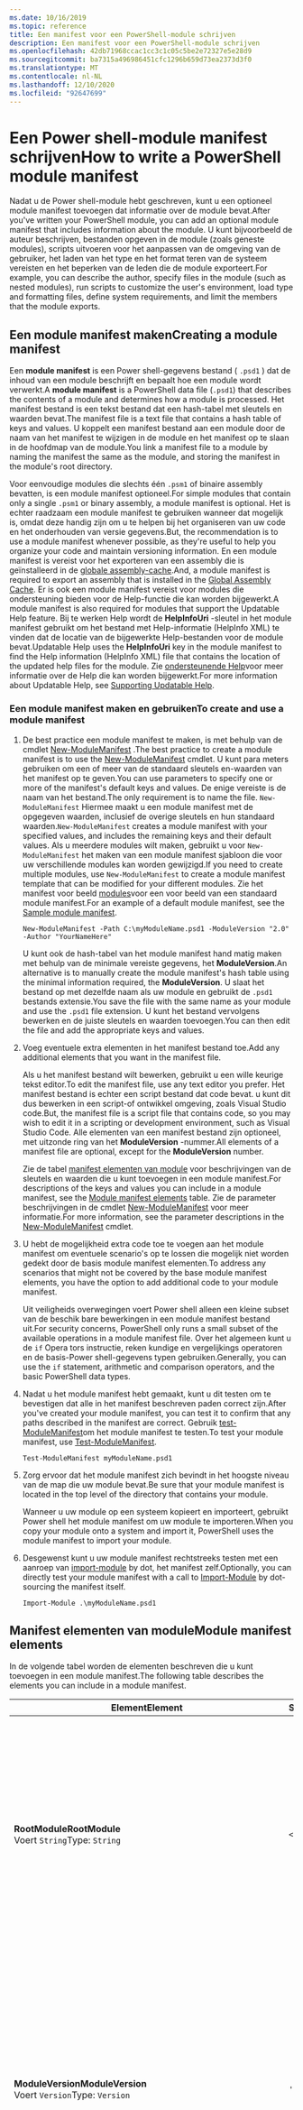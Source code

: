```yaml
---
ms.date: 10/16/2019
ms.topic: reference
title: Een manifest voor een PowerShell-module schrijven
description: Een manifest voor een PowerShell-module schrijven
ms.openlocfilehash: 42db71968ccac1cc3c1c05c5be2e72327e5e28d9
ms.sourcegitcommit: ba7315a496986451cfc1296b659d73ea2373d3f0
ms.translationtype: MT
ms.contentlocale: nl-NL
ms.lasthandoff: 12/10/2020
ms.locfileid: "92647699"
---
```

# <a name="how-to-write-a-powershell-module-manifest"></a><span data-ttu-id="2a201-103">Een Power shell-module manifest schrijven</span><span class="sxs-lookup"><span data-stu-id="2a201-103">How to write a PowerShell module manifest</span></span>

<span data-ttu-id="2a201-104">Nadat u de Power shell-module hebt geschreven, kunt u een optioneel module manifest toevoegen dat informatie over de module bevat.</span><span class="sxs-lookup"><span data-stu-id="2a201-104">After you've written your PowerShell module, you can add an optional module manifest that includes information about the module.</span></span> <span data-ttu-id="2a201-105">U kunt bijvoorbeeld de auteur beschrijven, bestanden opgeven in de module (zoals geneste modules), scripts uitvoeren voor het aanpassen van de omgeving van de gebruiker, het laden van het type en het format teren van de systeem vereisten en het beperken van de leden die de module exporteert.</span><span class="sxs-lookup"><span data-stu-id="2a201-105">For example, you can describe the author, specify files in the module (such as nested modules), run scripts to customize the user's environment, load type and formatting files, define system requirements, and limit the members that the module exports.</span></span>

## <a name="creating-a-module-manifest"></a><span data-ttu-id="2a201-106">Een module manifest maken</span><span class="sxs-lookup"><span data-stu-id="2a201-106">Creating a module manifest</span></span>

<span data-ttu-id="2a201-107">Een **module manifest** is een Power shell-gegevens bestand ( `.psd1` ) dat de inhoud van een module beschrijft en bepaalt hoe een module wordt verwerkt.</span><span class="sxs-lookup"><span data-stu-id="2a201-107">A **module manifest** is a PowerShell data file (`.psd1`) that describes the contents of a module and determines how a module is processed.</span></span> <span data-ttu-id="2a201-108">Het manifest bestand is een tekst bestand dat een hash-tabel met sleutels en waarden bevat.</span><span class="sxs-lookup"><span data-stu-id="2a201-108">The manifest file is a text file that contains a hash table of keys and values.</span></span> <span data-ttu-id="2a201-109">U koppelt een manifest bestand aan een module door de naam van het manifest te wijzigen in de module en het manifest op te slaan in de hoofdmap van de module.</span><span class="sxs-lookup"><span data-stu-id="2a201-109">You link a manifest file to a module by naming the manifest the same as the module, and storing the manifest in the module's root directory.</span></span>

<span data-ttu-id="2a201-110">Voor eenvoudige modules die slechts één `.psm1` of binaire assembly bevatten, is een module manifest optioneel.</span><span class="sxs-lookup"><span data-stu-id="2a201-110">For simple modules that contain only a single `.psm1` or binary assembly, a module manifest is optional.</span></span> <span data-ttu-id="2a201-111">Het is echter raadzaam een module manifest te gebruiken wanneer dat mogelijk is, omdat deze handig zijn om u te helpen bij het organiseren van uw code en het onderhouden van versie gegevens.</span><span class="sxs-lookup"><span data-stu-id="2a201-111">But, the recommendation is to use a module manifest whenever possible, as they're useful to help you organize your code and maintain versioning information.</span></span> <span data-ttu-id="2a201-112">En een module manifest is vereist voor het exporteren van een assembly die is geïnstalleerd in de [globale assembly-cache](/dotnet/framework/app-domains/gac).</span><span class="sxs-lookup"><span data-stu-id="2a201-112">And, a module manifest is required to export an assembly that is installed in the [Global Assembly Cache](/dotnet/framework/app-domains/gac).</span></span> <span data-ttu-id="2a201-113">Er is ook een module manifest vereist voor modules die ondersteuning bieden voor de Help-functie die kan worden bijgewerkt.</span><span class="sxs-lookup"><span data-stu-id="2a201-113">A module manifest is also required for modules that support the Updatable Help feature.</span></span> <span data-ttu-id="2a201-114">Bij te werken Help wordt de **HelpInfoUri** -sleutel in het module manifest gebruikt om het bestand met Help-informatie (HelpInfo XML) te vinden dat de locatie van de bijgewerkte Help-bestanden voor de module bevat.</span><span class="sxs-lookup"><span data-stu-id="2a201-114">Updatable Help uses the **HelpInfoUri** key in the module manifest to find the Help information (HelpInfo XML) file that contains the location of the updated help files for the module.</span></span> <span data-ttu-id="2a201-115">Zie [ondersteunende Help](./supporting-updatable-help.md)voor meer informatie over de Help die kan worden bijgewerkt.</span><span class="sxs-lookup"><span data-stu-id="2a201-115">For more information about Updatable Help, see [Supporting Updatable Help](./supporting-updatable-help.md).</span></span>

### <a name="to-create-and-use-a-module-manifest"></a><span data-ttu-id="2a201-116">Een module manifest maken en gebruiken</span><span class="sxs-lookup"><span data-stu-id="2a201-116">To create and use a module manifest</span></span>

1. <span data-ttu-id="2a201-117">De best practice een module manifest te maken, is met behulp van de cmdlet [New-ModuleManifest](/powershell/module/Microsoft.PowerShell.Core/New-ModuleManifest) .</span><span class="sxs-lookup"><span data-stu-id="2a201-117">The best practice to create a module manifest is to use the [New-ModuleManifest](/powershell/module/Microsoft.PowerShell.Core/New-ModuleManifest) cmdlet.</span></span> <span data-ttu-id="2a201-118">U kunt para meters gebruiken om een of meer van de standaard sleutels en-waarden van het manifest op te geven.</span><span class="sxs-lookup"><span data-stu-id="2a201-118">You can use parameters to specify one or more of the manifest's default keys and values.</span></span> <span data-ttu-id="2a201-119">De enige vereiste is de naam van het bestand.</span><span class="sxs-lookup"><span data-stu-id="2a201-119">The only requirement is to name the file.</span></span> <span data-ttu-id="2a201-120">`New-ModuleManifest` Hiermee maakt u een module manifest met de opgegeven waarden, inclusief de overige sleutels en hun standaard waarden.</span><span class="sxs-lookup"><span data-stu-id="2a201-120">`New-ModuleManifest` creates a module manifest with your specified values, and includes the remaining keys and their default values.</span></span> <span data-ttu-id="2a201-121">Als u meerdere modules wilt maken, gebruikt u voor `New-ModuleManifest` het maken van een module manifest sjabloon die voor uw verschillende modules kan worden gewijzigd.</span><span class="sxs-lookup"><span data-stu-id="2a201-121">If you need to create multiple modules, use `New-ModuleManifest` to create a module manifest template that can be modified for your different modules.</span></span> <span data-ttu-id="2a201-122">Zie het manifest voor beeld [modules](#sample-module-manifest)voor een voor beeld van een standaard module manifest.</span><span class="sxs-lookup"><span data-stu-id="2a201-122">For an example of a default module manifest, see the [Sample module manifest](#sample-module-manifest).</span></span>

   `New-ModuleManifest -Path C:\myModuleName.psd1 -ModuleVersion "2.0" -Author "YourNameHere"`

   <span data-ttu-id="2a201-123">U kunt ook de hash-tabel van het module manifest hand matig maken met behulp van de minimale vereiste gegevens, het **ModuleVersion**.</span><span class="sxs-lookup"><span data-stu-id="2a201-123">An alternative is to manually create the module manifest's hash table using the minimal information required, the **ModuleVersion**.</span></span> <span data-ttu-id="2a201-124">U slaat het bestand op met dezelfde naam als uw module en gebruikt de `.psd1` bestands extensie.</span><span class="sxs-lookup"><span data-stu-id="2a201-124">You save the file with the same name as your module and use the `.psd1` file extension.</span></span> <span data-ttu-id="2a201-125">U kunt het bestand vervolgens bewerken en de juiste sleutels en waarden toevoegen.</span><span class="sxs-lookup"><span data-stu-id="2a201-125">You can then edit the file and add the appropriate keys and values.</span></span>

1. <span data-ttu-id="2a201-126">Voeg eventuele extra elementen in het manifest bestand toe.</span><span class="sxs-lookup"><span data-stu-id="2a201-126">Add any additional elements that you want in the manifest file.</span></span>

   <span data-ttu-id="2a201-127">Als u het manifest bestand wilt bewerken, gebruikt u een wille keurige tekst editor.</span><span class="sxs-lookup"><span data-stu-id="2a201-127">To edit the manifest file, use any text editor you prefer.</span></span> <span data-ttu-id="2a201-128">Het manifest bestand is echter een script bestand dat code bevat. u kunt dit dus bewerken in een script-of ontwikkel omgeving, zoals Visual Studio code.</span><span class="sxs-lookup"><span data-stu-id="2a201-128">But, the manifest file is a script file that contains code, so you may wish to edit it in a scripting or development environment, such as Visual Studio Code.</span></span> <span data-ttu-id="2a201-129">Alle elementen van een manifest bestand zijn optioneel, met uitzonde ring van het **ModuleVersion** -nummer.</span><span class="sxs-lookup"><span data-stu-id="2a201-129">All elements of a manifest file are optional, except for the **ModuleVersion** number.</span></span>

   <span data-ttu-id="2a201-130">Zie de tabel [manifest elementen van module](#module-manifest-elements) voor beschrijvingen van de sleutels en waarden die u kunt toevoegen in een module manifest.</span><span class="sxs-lookup"><span data-stu-id="2a201-130">For descriptions of the keys and values you can include in a module manifest, see the [Module manifest elements](#module-manifest-elements) table.</span></span> <span data-ttu-id="2a201-131">Zie de parameter beschrijvingen in de cmdlet [New-ModuleManifest](/powershell/module/Microsoft.PowerShell.Core/New-ModuleManifest) voor meer informatie.</span><span class="sxs-lookup"><span data-stu-id="2a201-131">For more information, see the parameter descriptions in the [New-ModuleManifest](/powershell/module/Microsoft.PowerShell.Core/New-ModuleManifest) cmdlet.</span></span>

1. <span data-ttu-id="2a201-132">U hebt de mogelijkheid extra code toe te voegen aan het module manifest om eventuele scenario's op te lossen die mogelijk niet worden gedekt door de basis module manifest elementen.</span><span class="sxs-lookup"><span data-stu-id="2a201-132">To address any scenarios that might not be covered by the base module manifest elements, you have the option to add additional code to your module manifest.</span></span>

   <span data-ttu-id="2a201-133">Uit veiligheids overwegingen voert Power shell alleen een kleine subset van de beschik bare bewerkingen in een module manifest bestand uit.</span><span class="sxs-lookup"><span data-stu-id="2a201-133">For security concerns, PowerShell only runs a small subset of the available operations in a module manifest file.</span></span> <span data-ttu-id="2a201-134">Over het algemeen kunt u de `if` Opera tors instructie, reken kundige en vergelijkings operatoren en de basis-Power shell-gegevens typen gebruiken.</span><span class="sxs-lookup"><span data-stu-id="2a201-134">Generally, you can use the `if` statement, arithmetic and comparison operators, and the basic PowerShell data types.</span></span>

1. <span data-ttu-id="2a201-135">Nadat u het module manifest hebt gemaakt, kunt u dit testen om te bevestigen dat alle in het manifest beschreven paden correct zijn.</span><span class="sxs-lookup"><span data-stu-id="2a201-135">After you've created your module manifest, you can test it to confirm that any paths described in the manifest are correct.</span></span> <span data-ttu-id="2a201-136">Gebruik [test-ModuleManifest](/powershell/module/Microsoft.PowerShell.Core/Test-ModuleManifest)om het module manifest te testen.</span><span class="sxs-lookup"><span data-stu-id="2a201-136">To test your module manifest, use [Test-ModuleManifest](/powershell/module/Microsoft.PowerShell.Core/Test-ModuleManifest).</span></span>

   `Test-ModuleManifest myModuleName.psd1`

1. <span data-ttu-id="2a201-137">Zorg ervoor dat het module manifest zich bevindt in het hoogste niveau van de map die uw module bevat.</span><span class="sxs-lookup"><span data-stu-id="2a201-137">Be sure that your module manifest is located in the top level of the directory that contains your module.</span></span>

   <span data-ttu-id="2a201-138">Wanneer u uw module op een systeem kopieert en importeert, gebruikt Power shell het module manifest om uw module te importeren.</span><span class="sxs-lookup"><span data-stu-id="2a201-138">When you copy your module onto a system and import it, PowerShell uses the module manifest to import your module.</span></span>

1. <span data-ttu-id="2a201-139">Desgewenst kunt u uw module manifest rechtstreeks testen met een aanroep van [import-module](/powershell/module/Microsoft.PowerShell.Core/Import-Module) by dot, het manifest zelf.</span><span class="sxs-lookup"><span data-stu-id="2a201-139">Optionally, you can directly test your module manifest with a call to [Import-Module](/powershell/module/Microsoft.PowerShell.Core/Import-Module) by dot-sourcing the manifest itself.</span></span>

   `Import-Module .\myModuleName.psd1`

## <a name="module-manifest-elements"></a><span data-ttu-id="2a201-140">Manifest elementen van module</span><span class="sxs-lookup"><span data-stu-id="2a201-140">Module manifest elements</span></span>

<span data-ttu-id="2a201-141">In de volgende tabel worden de elementen beschreven die u kunt toevoegen in een module manifest.</span><span class="sxs-lookup"><span data-stu-id="2a201-141">The following table describes the elements you can include in a module manifest.</span></span>

|<span data-ttu-id="2a201-142">Element</span><span class="sxs-lookup"><span data-stu-id="2a201-142">Element</span></span>|<span data-ttu-id="2a201-143">Standaard</span><span class="sxs-lookup"><span data-stu-id="2a201-143">Default</span></span>|<span data-ttu-id="2a201-144">Beschrijving</span><span class="sxs-lookup"><span data-stu-id="2a201-144">Description</span></span>|
|-------------|-------------|-----------------|
|<span data-ttu-id="2a201-145">**RootModule**</span><span class="sxs-lookup"><span data-stu-id="2a201-145">**RootModule**</span></span><br /> <span data-ttu-id="2a201-146">Voert `String`</span><span class="sxs-lookup"><span data-stu-id="2a201-146">Type: `String`</span></span>|`<empty string>`|<span data-ttu-id="2a201-147">Script module of binair module bestand dat is gekoppeld aan dit manifest.</span><span class="sxs-lookup"><span data-stu-id="2a201-147">Script module or binary module file associated with this manifest.</span></span> <span data-ttu-id="2a201-148">In eerdere versies van Power shell heet dit element de **ModuleToProcess**.</span><span class="sxs-lookup"><span data-stu-id="2a201-148">Previous versions of PowerShell called this element the **ModuleToProcess**.</span></span><br /> <span data-ttu-id="2a201-149">Mogelijke typen voor de hoofd module kunnen leeg zijn, waardoor er een **manifest** module, de naam van een script module ( `.psm1` ) of de naam van een binaire module ( `.exe` of) wordt gemaakt `.dll` .</span><span class="sxs-lookup"><span data-stu-id="2a201-149">Possible types for the root module can be empty, which creates a **Manifest** module, the name of a script module (`.psm1`), or the name of a binary module (`.exe` or `.dll`).</span></span> <span data-ttu-id="2a201-150">Als u de naam van een module manifest ( `.psd1` ) of een script bestand ( `.ps1` ) in dit element plaatst, treedt er een fout op.</span><span class="sxs-lookup"><span data-stu-id="2a201-150">Placing the name of a module manifest (`.psd1`) or a script file (`.ps1`) in this element causes an error.</span></span> <br /> <span data-ttu-id="2a201-151">Voorbeeld: `RootModule = 'ScriptModule.psm1'`</span><span class="sxs-lookup"><span data-stu-id="2a201-151">Example: `RootModule = 'ScriptModule.psm1'`</span></span>|
|<span data-ttu-id="2a201-152">**ModuleVersion**</span><span class="sxs-lookup"><span data-stu-id="2a201-152">**ModuleVersion**</span></span><br /> <span data-ttu-id="2a201-153">Voert `Version`</span><span class="sxs-lookup"><span data-stu-id="2a201-153">Type: `Version`</span></span>|`'0.0.1'`|<span data-ttu-id="2a201-154">Het versie nummer van deze module.</span><span class="sxs-lookup"><span data-stu-id="2a201-154">Version number of this module.</span></span> <span data-ttu-id="2a201-155">Als er geen waarde is opgegeven, `New-ModuleManifest`   gebruikt de standaard.</span><span class="sxs-lookup"><span data-stu-id="2a201-155">If a value isn't specified, `New-ModuleManifest`   uses the default.</span></span> <span data-ttu-id="2a201-156">De teken reeks moet zo kunnen worden geconverteerd naar het type `Version` `#.#.#.#.#` .</span><span class="sxs-lookup"><span data-stu-id="2a201-156">The string must be able to convert to the type `Version` for example `#.#.#.#.#`.</span></span> <span data-ttu-id="2a201-157">`Import-Module` laadt de eerste module die wordt gevonden op de **$PSModulePath** die overeenkomt met de naam en heeft ten minste als hoge a **ModuleVersion**, als de para meter **MinimumVersion** .</span><span class="sxs-lookup"><span data-stu-id="2a201-157">`Import-Module` loads the first module it finds on the **$PSModulePath** that matches the name, and has at least as high a **ModuleVersion**, as the **MinimumVersion** parameter.</span></span> <span data-ttu-id="2a201-158">Als u een specifieke versie wilt importeren, gebruikt u de `Import-Module` para meter **RequiredVersion** van de cmdlet.</span><span class="sxs-lookup"><span data-stu-id="2a201-158">To import a specific version, use the `Import-Module` cmdlet's **RequiredVersion** parameter.</span></span><br /> <span data-ttu-id="2a201-159">Voorbeeld: `ModuleVersion = '1.0'`</span><span class="sxs-lookup"><span data-stu-id="2a201-159">Example: `ModuleVersion = '1.0'`</span></span>|
|<span data-ttu-id="2a201-160">**GPT**</span><span class="sxs-lookup"><span data-stu-id="2a201-160">**GUID**</span></span><br /> <span data-ttu-id="2a201-161">Voert `GUID`</span><span class="sxs-lookup"><span data-stu-id="2a201-161">Type: `GUID`</span></span>|`'<GUID>'`|<span data-ttu-id="2a201-162">ID die wordt gebruikt om deze module uniek te identificeren.</span><span class="sxs-lookup"><span data-stu-id="2a201-162">ID used to uniquely identify this module.</span></span> <span data-ttu-id="2a201-163">Als er geen waarde is opgegeven, `New-ModuleManifest` genereert automatisch de waarde.</span><span class="sxs-lookup"><span data-stu-id="2a201-163">If a value isn't specified, `New-ModuleManifest` autogenerates the value.</span></span> <span data-ttu-id="2a201-164">U kunt op dit moment geen module importeren op **GUID**.</span><span class="sxs-lookup"><span data-stu-id="2a201-164">You can't currently import a module by **GUID**.</span></span> <br /> <span data-ttu-id="2a201-165">Voorbeeld: `GUID = 'cfc45206-1e49-459d-a8ad-5b571ef94857'`</span><span class="sxs-lookup"><span data-stu-id="2a201-165">Example: `GUID = 'cfc45206-1e49-459d-a8ad-5b571ef94857'`</span></span>|
|<span data-ttu-id="2a201-166">**Auteur**</span><span class="sxs-lookup"><span data-stu-id="2a201-166">**Author**</span></span><br /> <span data-ttu-id="2a201-167">Voert `String`</span><span class="sxs-lookup"><span data-stu-id="2a201-167">Type: `String`</span></span>|`'<Current user>'`|<span data-ttu-id="2a201-168">Auteur van deze module.</span><span class="sxs-lookup"><span data-stu-id="2a201-168">Author of this module.</span></span> <span data-ttu-id="2a201-169">Als er geen waarde is opgegeven, `New-ModuleManifest` wordt de huidige gebruiker gebruikt.</span><span class="sxs-lookup"><span data-stu-id="2a201-169">If a value isn't specified, `New-ModuleManifest` uses the current user.</span></span> <br /> <span data-ttu-id="2a201-170">Voorbeeld: `Author = 'AuthorNameHere'`</span><span class="sxs-lookup"><span data-stu-id="2a201-170">Example: `Author = 'AuthorNameHere'`</span></span>|
|<span data-ttu-id="2a201-171">**CompanyName**</span><span class="sxs-lookup"><span data-stu-id="2a201-171">**CompanyName**</span></span><br /> <span data-ttu-id="2a201-172">Voert `String`</span><span class="sxs-lookup"><span data-stu-id="2a201-172">Type: `String`</span></span>|`'Unknown'`|<span data-ttu-id="2a201-173">Bedrijf of leverancier van deze module.</span><span class="sxs-lookup"><span data-stu-id="2a201-173">Company or vendor of this module.</span></span> <span data-ttu-id="2a201-174">Als er geen waarde is opgegeven, `New-ModuleManifest` gebruikt de standaard.</span><span class="sxs-lookup"><span data-stu-id="2a201-174">If a value isn't specified, `New-ModuleManifest` uses the default.</span></span><br /> <span data-ttu-id="2a201-175">Voorbeeld: `CompanyName = 'Fabrikam'`</span><span class="sxs-lookup"><span data-stu-id="2a201-175">Example: `CompanyName = 'Fabrikam'`</span></span>|
|<span data-ttu-id="2a201-176">**Gegevens**</span><span class="sxs-lookup"><span data-stu-id="2a201-176">**Copyright**</span></span><br /> <span data-ttu-id="2a201-177">Voert `String`</span><span class="sxs-lookup"><span data-stu-id="2a201-177">Type: `String`</span></span>|`'(c) <Author>. All rights reserved.'`| <span data-ttu-id="2a201-178">Copyright verklaring voor deze module.</span><span class="sxs-lookup"><span data-stu-id="2a201-178">Copyright statement for this module.</span></span> <span data-ttu-id="2a201-179">Als er geen waarde is opgegeven, `New-ModuleManifest` wordt de standaard instelling gebruikt voor de huidige gebruiker als `<Author>` .</span><span class="sxs-lookup"><span data-stu-id="2a201-179">If a value isn't specified, `New-ModuleManifest` uses the default with the current user as the `<Author>`.</span></span> <span data-ttu-id="2a201-180">Als u een auteur wilt opgeven, gebruikt u de para meter **Auteur** .</span><span class="sxs-lookup"><span data-stu-id="2a201-180">To specify an author, use the **Author** parameter.</span></span> <br /> <span data-ttu-id="2a201-181">Voorbeeld: `Copyright = '2019 AuthorName. All rights reserved.'`</span><span class="sxs-lookup"><span data-stu-id="2a201-181">Example: `Copyright = '2019 AuthorName. All rights reserved.'`</span></span>|
|<span data-ttu-id="2a201-182">**Beschrijving**</span><span class="sxs-lookup"><span data-stu-id="2a201-182">**Description**</span></span><br /> <span data-ttu-id="2a201-183">Voert `String`</span><span class="sxs-lookup"><span data-stu-id="2a201-183">Type: `String`</span></span>|`<empty string>`|<span data-ttu-id="2a201-184">Beschrijving van de functionaliteit van deze module.</span><span class="sxs-lookup"><span data-stu-id="2a201-184">Description of the functionality provided by this module.</span></span><br /> <span data-ttu-id="2a201-185">Voorbeeld: `Description = 'This is the module's description.'`</span><span class="sxs-lookup"><span data-stu-id="2a201-185">Example: `Description = 'This is the module's description.'`</span></span>|
|<span data-ttu-id="2a201-186">**PowerShellVersion**</span><span class="sxs-lookup"><span data-stu-id="2a201-186">**PowerShellVersion**</span></span><br /> <span data-ttu-id="2a201-187">Voert `Version`</span><span class="sxs-lookup"><span data-stu-id="2a201-187">Type: `Version`</span></span>|`<empty string>`|<span data-ttu-id="2a201-188">Minimale versie van de Power shell-engine die vereist is voor deze module.</span><span class="sxs-lookup"><span data-stu-id="2a201-188">Minimum version of the PowerShell engine required by this module.</span></span> <span data-ttu-id="2a201-189">Geldige waarden zijn 1,0, 2,0, 3,0, 4,0, 5,0, 5,1, 6 en 7.</span><span class="sxs-lookup"><span data-stu-id="2a201-189">Valid values are 1.0, 2.0, 3.0, 4.0, 5.0, 5.1, 6, and 7.</span></span><br /> <span data-ttu-id="2a201-190">Voorbeeld: `PowerShellVersion = '5.0'`</span><span class="sxs-lookup"><span data-stu-id="2a201-190">Example: `PowerShellVersion = '5.0'`</span></span>|
|<span data-ttu-id="2a201-191">**PowerShellHostName**</span><span class="sxs-lookup"><span data-stu-id="2a201-191">**PowerShellHostName**</span></span><br /> <span data-ttu-id="2a201-192">Voert `String`</span><span class="sxs-lookup"><span data-stu-id="2a201-192">Type: `String`</span></span>|`<empty string>`|<span data-ttu-id="2a201-193">De naam van de Power shell-host die is vereist voor deze module.</span><span class="sxs-lookup"><span data-stu-id="2a201-193">Name of the PowerShell host required by this module.</span></span> <span data-ttu-id="2a201-194">Deze naam wordt verschaft door Power shell.</span><span class="sxs-lookup"><span data-stu-id="2a201-194">This name is provided by PowerShell.</span></span> <span data-ttu-id="2a201-195">Als u de naam van een hostprogramma wilt zoeken, typt u het volgende in het programma: `$host.name` .</span><span class="sxs-lookup"><span data-stu-id="2a201-195">To find the name of a host program, in the program, type: `$host.name`.</span></span><br /> <span data-ttu-id="2a201-196">Voorbeeld: `PowerShellHostName = 'ConsoleHost'`</span><span class="sxs-lookup"><span data-stu-id="2a201-196">Example: `PowerShellHostName = 'ConsoleHost'`</span></span>|
|<span data-ttu-id="2a201-197">**PowerShellHostVersion**</span><span class="sxs-lookup"><span data-stu-id="2a201-197">**PowerShellHostVersion**</span></span><br /> <span data-ttu-id="2a201-198">Voert `Version`</span><span class="sxs-lookup"><span data-stu-id="2a201-198">Type: `Version`</span></span>|`<empty string>`|<span data-ttu-id="2a201-199">De minimale versie van de Power shell-host die is vereist voor deze module.</span><span class="sxs-lookup"><span data-stu-id="2a201-199">Minimum version of the PowerShell host required by this module.</span></span><br /> <span data-ttu-id="2a201-200">Voorbeeld: `PowerShellHostVersion = '2.0'`</span><span class="sxs-lookup"><span data-stu-id="2a201-200">Example: `PowerShellHostVersion = '2.0'`</span></span>|
|<span data-ttu-id="2a201-201">**DotNetFrameworkVersion**</span><span class="sxs-lookup"><span data-stu-id="2a201-201">**DotNetFrameworkVersion**</span></span><br /> <span data-ttu-id="2a201-202">Voert `Version`</span><span class="sxs-lookup"><span data-stu-id="2a201-202">Type: `Version`</span></span>|`<empty string>`|<span data-ttu-id="2a201-203">Mini maal vereiste versie van Microsoft .NET Framework dat is vereist voor deze module.</span><span class="sxs-lookup"><span data-stu-id="2a201-203">Minimum version of Microsoft .NET Framework required by this module.</span></span> <span data-ttu-id="2a201-204">Deze vereiste is alleen geldig voor de Power shell Desktop Edition, zoals Power shell 5,1.</span><span class="sxs-lookup"><span data-stu-id="2a201-204">This prerequisite is valid for the PowerShell Desktop edition only, such as PowerShell 5.1.</span></span><br /> <span data-ttu-id="2a201-205">Voorbeeld: `DotNetFrameworkVersion = '3.5'`</span><span class="sxs-lookup"><span data-stu-id="2a201-205">Example: `DotNetFrameworkVersion = '3.5'`</span></span>|
|<span data-ttu-id="2a201-206">**CLRVersion**</span><span class="sxs-lookup"><span data-stu-id="2a201-206">**CLRVersion**</span></span><br /> <span data-ttu-id="2a201-207">Voert `Version`</span><span class="sxs-lookup"><span data-stu-id="2a201-207">Type: `Version`</span></span>|`<empty string>`|<span data-ttu-id="2a201-208">De minimale versie van de Common Language Runtime (CLR) die vereist is voor deze module.</span><span class="sxs-lookup"><span data-stu-id="2a201-208">Minimum version of the common language runtime (CLR) required by this module.</span></span> <span data-ttu-id="2a201-209">Deze vereiste is alleen geldig voor de Power shell Desktop Edition, zoals Power shell 5,1.</span><span class="sxs-lookup"><span data-stu-id="2a201-209">This prerequisite is valid for the PowerShell Desktop edition only, such as PowerShell 5.1.</span></span><br /> <span data-ttu-id="2a201-210">Voorbeeld: `CLRVersion = '3.5'`</span><span class="sxs-lookup"><span data-stu-id="2a201-210">Example: `CLRVersion = '3.5'`</span></span>|
|<span data-ttu-id="2a201-211">**ProcessorArchitecture**</span><span class="sxs-lookup"><span data-stu-id="2a201-211">**ProcessorArchitecture**</span></span><br /> <span data-ttu-id="2a201-212">Voert `ProcessorArchitecture`</span><span class="sxs-lookup"><span data-stu-id="2a201-212">Type: `ProcessorArchitecture`</span></span>|`<empty string>`|<span data-ttu-id="2a201-213">De processor architectuur (geen, x86, amd64) die is vereist voor deze module.</span><span class="sxs-lookup"><span data-stu-id="2a201-213">Processor architecture (None, X86, Amd64) required by this module.</span></span> <span data-ttu-id="2a201-214">Geldige waarden zijn x86, AMD64, arm, IA64, MSIL en geen (onbekend of niet opgegeven).</span><span class="sxs-lookup"><span data-stu-id="2a201-214">Valid values are x86, AMD64, Arm, IA64, MSIL, and None (unknown or unspecified).</span></span><br /> <span data-ttu-id="2a201-215">Voorbeeld: `ProcessorArchitecture = 'x86'`</span><span class="sxs-lookup"><span data-stu-id="2a201-215">Example: `ProcessorArchitecture = 'x86'`</span></span>|
|<span data-ttu-id="2a201-216">**RequiredModules**</span><span class="sxs-lookup"><span data-stu-id="2a201-216">**RequiredModules**</span></span><br /> <span data-ttu-id="2a201-217">Voert `Object[]`</span><span class="sxs-lookup"><span data-stu-id="2a201-217">Type: `Object[]`</span></span>|`@()`|<span data-ttu-id="2a201-218">Modules die moeten worden geïmporteerd in de globale omgeving voordat deze module wordt geïmporteerd.</span><span class="sxs-lookup"><span data-stu-id="2a201-218">Modules that must be imported into the global environment prior to importing this module.</span></span> <span data-ttu-id="2a201-219">Hiermee worden alle modules geladen, tenzij deze al zijn geladen.</span><span class="sxs-lookup"><span data-stu-id="2a201-219">This loads any modules listed unless they've already been loaded.</span></span> <span data-ttu-id="2a201-220">Sommige modules kunnen bijvoorbeeld al zijn geladen door een andere module.</span><span class="sxs-lookup"><span data-stu-id="2a201-220">For example, some modules may already be loaded by a different module.</span></span> <span data-ttu-id="2a201-221">Het is mogelijk om een specifieke versie op te geven die u wilt laden `RequiredVersion` in plaats van `ModuleVersion` .</span><span class="sxs-lookup"><span data-stu-id="2a201-221">It's possible to specify a specific version to load using `RequiredVersion` rather than `ModuleVersion`.</span></span> <span data-ttu-id="2a201-222">Wanneer `ModuleVersion` wordt gebruikt, wordt de nieuwste versie geladen die beschikbaar is met een minimum van de opgegeven versie.</span><span class="sxs-lookup"><span data-stu-id="2a201-222">When `ModuleVersion` is used it will load the newest version available with a minimum of the version specified.</span></span> <span data-ttu-id="2a201-223">U kunt teken reeksen en hash-tabellen combi neren in de parameter waarde.</span><span class="sxs-lookup"><span data-stu-id="2a201-223">You can combine strings and hash tables in the parameter value.</span></span><br /> <span data-ttu-id="2a201-224">Voorbeeld: `RequiredModules = @("MyModule", @{ModuleName="MyDependentModule"; ModuleVersion="2.0"; GUID="cfc45206-1e49-459d-a8ad-5b571ef94857"})`</span><span class="sxs-lookup"><span data-stu-id="2a201-224">Example: `RequiredModules = @("MyModule", @{ModuleName="MyDependentModule"; ModuleVersion="2.0"; GUID="cfc45206-1e49-459d-a8ad-5b571ef94857"})`</span></span><br /> <span data-ttu-id="2a201-225">Voorbeeld: `RequiredModules = @("MyModule", @{ModuleName="MyDependentModule"; RequiredVersion="1.5"; GUID="cfc45206-1e49-459d-a8ad-5b571ef94857"})`</span><span class="sxs-lookup"><span data-stu-id="2a201-225">Example: `RequiredModules = @("MyModule", @{ModuleName="MyDependentModule"; RequiredVersion="1.5"; GUID="cfc45206-1e49-459d-a8ad-5b571ef94857"})`</span></span>|
|<span data-ttu-id="2a201-226">**RequiredAssemblies**</span><span class="sxs-lookup"><span data-stu-id="2a201-226">**RequiredAssemblies**</span></span><br /> <span data-ttu-id="2a201-227">Voert `String[]`</span><span class="sxs-lookup"><span data-stu-id="2a201-227">Type: `String[]`</span></span>|`@()`|<span data-ttu-id="2a201-228">Assembly's die moeten worden geladen voordat deze module wordt geïmporteerd.</span><span class="sxs-lookup"><span data-stu-id="2a201-228">Assemblies that must be loaded prior to importing this module.</span></span> <span data-ttu-id="2a201-229">Hiermee geeft u de assembly ( `.dll` ) bestands namen op die de module vereist.</span><span class="sxs-lookup"><span data-stu-id="2a201-229">Specifies the assembly (`.dll`) file names that the module requires.</span></span><br /> <span data-ttu-id="2a201-230">Power shell laadt de opgegeven assembly's vóór het bijwerken van typen of indelingen, het importeren van geneste modules of het importeren van het module bestand dat is opgegeven in de waarde van de sleutel RootModule.</span><span class="sxs-lookup"><span data-stu-id="2a201-230">PowerShell loads the specified assemblies before updating types or formats, importing nested modules, or importing the module file that is specified in the value of the RootModule key.</span></span> <span data-ttu-id="2a201-231">Gebruik deze para meter om een lijst weer te geven van alle assembly's die de module vereist.</span><span class="sxs-lookup"><span data-stu-id="2a201-231">Use this parameter to list all the assemblies that the module requires.</span></span><br /> <span data-ttu-id="2a201-232">Voorbeeld: `RequiredAssemblies = @("assembly1.dll", "assembly2.dll", "assembly3.dll")`</span><span class="sxs-lookup"><span data-stu-id="2a201-232">Example: `RequiredAssemblies = @("assembly1.dll", "assembly2.dll", "assembly3.dll")`</span></span>|
|<span data-ttu-id="2a201-233">**ScriptsToProcess**</span><span class="sxs-lookup"><span data-stu-id="2a201-233">**ScriptsToProcess**</span></span><br /> <span data-ttu-id="2a201-234">Voert `String[]`</span><span class="sxs-lookup"><span data-stu-id="2a201-234">Type: `String[]`</span></span>|`@()`|<span data-ttu-id="2a201-235">Script ( `.ps1` )-bestanden die worden uitgevoerd in de sessie status van de aanroeper wanneer de module wordt geïmporteerd.</span><span class="sxs-lookup"><span data-stu-id="2a201-235">Script (`.ps1`) files that are run in the caller's session state when the module is imported.</span></span> <span data-ttu-id="2a201-236">Dit kan de algemene sessie status zijn of, voor geneste modules, de sessie status van een andere module.</span><span class="sxs-lookup"><span data-stu-id="2a201-236">This could be the global session state or, for nested modules, the session state of another module.</span></span> <span data-ttu-id="2a201-237">U kunt deze scripts gebruiken om een omgeving voor te bereiden net zoals u een aanmeldings script gebruikt.</span><span class="sxs-lookup"><span data-stu-id="2a201-237">You can use these scripts to prepare an environment just as you might use a log in script.</span></span><br /> <span data-ttu-id="2a201-238">Deze scripts worden uitgevoerd voordat een van de modules die worden vermeld in het manifest, worden geladen.</span><span class="sxs-lookup"><span data-stu-id="2a201-238">These scripts are run before any of the modules listed in the manifest are loaded.</span></span> <br /> <span data-ttu-id="2a201-239">Voorbeeld: `ScriptsToProcess = @("script1.ps1", "script2.ps1", "script3.ps1")`</span><span class="sxs-lookup"><span data-stu-id="2a201-239">Example: `ScriptsToProcess = @("script1.ps1", "script2.ps1", "script3.ps1")`</span></span>|
|<span data-ttu-id="2a201-240">**TypesToProcess**</span><span class="sxs-lookup"><span data-stu-id="2a201-240">**TypesToProcess**</span></span><br /> <span data-ttu-id="2a201-241">Voert `String[]`</span><span class="sxs-lookup"><span data-stu-id="2a201-241">Type: `String[]`</span></span>|`@()`|<span data-ttu-id="2a201-242">Type bestanden ( `.ps1xml` ) die moeten worden geladen bij het importeren van deze module.</span><span class="sxs-lookup"><span data-stu-id="2a201-242">Type files (`.ps1xml`) to be loaded when importing this module.</span></span> <br /> <span data-ttu-id="2a201-243">Voorbeeld: `TypesToProcess = @("type1.ps1xml", "type2.ps1xml", "type3.ps1xml")`</span><span class="sxs-lookup"><span data-stu-id="2a201-243">Example: `TypesToProcess = @("type1.ps1xml", "type2.ps1xml", "type3.ps1xml")`</span></span>|
|<span data-ttu-id="2a201-244">**FormatsToProcess**</span><span class="sxs-lookup"><span data-stu-id="2a201-244">**FormatsToProcess**</span></span><br /> <span data-ttu-id="2a201-245">Voert `String[]`</span><span class="sxs-lookup"><span data-stu-id="2a201-245">Type: `String[]`</span></span>|`@()`|<span data-ttu-id="2a201-246">Format-bestanden ( `.ps1xml` ) die moeten worden geladen bij het importeren van deze module.</span><span class="sxs-lookup"><span data-stu-id="2a201-246">Format files (`.ps1xml`) to be loaded when importing this module.</span></span> <br /> <span data-ttu-id="2a201-247">Voorbeeld: `FormatsToProcess = @("format1.ps1xml", "format2.ps1xml", "format3.ps1xml")`</span><span class="sxs-lookup"><span data-stu-id="2a201-247">Example: `FormatsToProcess = @("format1.ps1xml", "format2.ps1xml", "format3.ps1xml")`</span></span>|
|<span data-ttu-id="2a201-248">**NestedModules**</span><span class="sxs-lookup"><span data-stu-id="2a201-248">**NestedModules**</span></span><br /> <span data-ttu-id="2a201-249">Voert `Object[]`</span><span class="sxs-lookup"><span data-stu-id="2a201-249">Type: `Object[]`</span></span>|`@()`|<span data-ttu-id="2a201-250">Modules die moeten worden geïmporteerd als geneste modules van de module die is opgegeven in **RootModule** (alias:**ModuleToProcess**).</span><span class="sxs-lookup"><span data-stu-id="2a201-250">Modules to import as nested modules of the module specified in **RootModule** (alias:**ModuleToProcess**).</span></span><br /> <span data-ttu-id="2a201-251">Het toevoegen van een module naam aan dit element is vergelijkbaar met het aanroepen `Import-Module` vanuit vanuit uw script of assembly-code.</span><span class="sxs-lookup"><span data-stu-id="2a201-251">Adding a module name to this element is similar to calling `Import-Module` from within your script or assembly code.</span></span> <span data-ttu-id="2a201-252">Het belangrijkste verschil met behulp van een manifest bestand is dat het eenvoudiger is om te zien wat u wilt laden.</span><span class="sxs-lookup"><span data-stu-id="2a201-252">The main difference by using a manifest file is that it's easier to see what you're loading.</span></span> <span data-ttu-id="2a201-253">En als een module niet kan worden geladen, hebt u de daad werkelijke module nog niet geladen.</span><span class="sxs-lookup"><span data-stu-id="2a201-253">And, if a module fails to load, you will not yet have loaded your actual module.</span></span><br /> <span data-ttu-id="2a201-254">Naast andere modules kunt u ook script ( `.ps1` )-bestanden hier laden.</span><span class="sxs-lookup"><span data-stu-id="2a201-254">In addition to other modules, you may also load script (`.ps1`) files here.</span></span> <span data-ttu-id="2a201-255">Deze bestanden worden uitgevoerd in de context van de hoofd module.</span><span class="sxs-lookup"><span data-stu-id="2a201-255">These files will execute in the context of the root module.</span></span> <span data-ttu-id="2a201-256">Dit komt overeen met puntjes het script in uw hoofd module.</span><span class="sxs-lookup"><span data-stu-id="2a201-256">This is equivalent to dot sourcing the script in your root module.</span></span> <br /> <span data-ttu-id="2a201-257">Voorbeeld: `NestedModules = @("script.ps1", @{ModuleName="MyModule"; ModuleVersion="1.0.0.0"; GUID="50cdb55f-5ab7-489f-9e94-4ec21ff51e59"})`</span><span class="sxs-lookup"><span data-stu-id="2a201-257">Example: `NestedModules = @("script.ps1", @{ModuleName="MyModule"; ModuleVersion="1.0.0.0"; GUID="50cdb55f-5ab7-489f-9e94-4ec21ff51e59"})`</span></span>|
|<span data-ttu-id="2a201-258">**FunctionsToExport**</span><span class="sxs-lookup"><span data-stu-id="2a201-258">**FunctionsToExport**</span></span><br /> <span data-ttu-id="2a201-259">Voert `String[]`</span><span class="sxs-lookup"><span data-stu-id="2a201-259">Type: `String[]`</span></span>|`@()`|<span data-ttu-id="2a201-260">Hiermee geeft u de functies voor het exporteren van deze module, voor de beste prestaties, het gebruik van geen joker tekens en het verwijderen van de vermelding niet. gebruik een lege matrix als er geen functies zijn om te exporteren.</span><span class="sxs-lookup"><span data-stu-id="2a201-260">Specifies the functions to export from this module, for best performance, do not use wildcards and do not delete the entry, use an empty array if there are no functions to export.</span></span> <span data-ttu-id="2a201-261">Standaard worden er geen functies geëxporteerd.</span><span class="sxs-lookup"><span data-stu-id="2a201-261">By default, no functions are exported.</span></span> <span data-ttu-id="2a201-262">U kunt deze sleutel gebruiken om de functies weer te geven die door de module worden geëxporteerd.</span><span class="sxs-lookup"><span data-stu-id="2a201-262">You can use this key to list the functions that are exported by the module.</span></span><br /> <span data-ttu-id="2a201-263">De module exporteert de functies naar de sessie status van de oproepende functie.</span><span class="sxs-lookup"><span data-stu-id="2a201-263">The module exports the functions to the caller's session state.</span></span> <span data-ttu-id="2a201-264">De sessie status van de oproepende functie kan de algemene sessie status zijn of, voor geneste modules, de sessie status van een andere module.</span><span class="sxs-lookup"><span data-stu-id="2a201-264">The caller's session state can be the global session state or, for nested modules, the session state of another module.</span></span> <span data-ttu-id="2a201-265">Bij het koppelen van geneste modules worden alle functies die worden geëxporteerd door een geneste module, geëxporteerd naar de algemene sessie status, tenzij een module in de keten de functie beperkt met behulp van de **FunctionsToExport** -sleutel.</span><span class="sxs-lookup"><span data-stu-id="2a201-265">When chaining nested modules, all functions that are exported by a nested module will be exported to the global session state unless a module in the chain restricts the function by using the **FunctionsToExport** key.</span></span><br /> <span data-ttu-id="2a201-266">Als het manifest aliassen voor de functies exporteert, kan met deze sleutel functies worden verwijderd waarvan de aliassen worden weer gegeven in de **AliasesToExport** -sleutel, maar deze sleutel kan geen functie aliassen toevoegen aan de lijst.</span><span class="sxs-lookup"><span data-stu-id="2a201-266">If the manifest exports aliases for the functions, this key can remove functions whose aliases are listed in the **AliasesToExport** key, but this key cannot add function aliases to the list.</span></span> <br /> <span data-ttu-id="2a201-267">Voorbeeld: `FunctionsToExport = @("function1", "function2", "function3")`</span><span class="sxs-lookup"><span data-stu-id="2a201-267">Example: `FunctionsToExport = @("function1", "function2", "function3")`</span></span>|
|<span data-ttu-id="2a201-268">**CmdletsToExport**</span><span class="sxs-lookup"><span data-stu-id="2a201-268">**CmdletsToExport**</span></span><br /> <span data-ttu-id="2a201-269">Voert `String[]`</span><span class="sxs-lookup"><span data-stu-id="2a201-269">Type: `String[]`</span></span>|`@()`|<span data-ttu-id="2a201-270">Hiermee geeft u de cmdlets op die vanuit deze module moeten worden geëxporteerd. voor de beste prestaties moet u geen joker tekens gebruiken en de vermelding niet verwijderen. gebruik een lege matrix als er geen cmdlets zijn om te exporteren.</span><span class="sxs-lookup"><span data-stu-id="2a201-270">Specifies the cmdlets to export from this module, for best performance, do not use wildcards and do not delete the entry, use an empty array if there are no cmdlets to export.</span></span> <span data-ttu-id="2a201-271">Standaard worden er geen cmdlets geëxporteerd.</span><span class="sxs-lookup"><span data-stu-id="2a201-271">By default, no cmdlets are exported.</span></span> <span data-ttu-id="2a201-272">U kunt deze sleutel gebruiken om de cmdlets weer te geven die door de module worden geëxporteerd.</span><span class="sxs-lookup"><span data-stu-id="2a201-272">You can use this key to list the cmdlets that are exported by the module.</span></span><br /> <span data-ttu-id="2a201-273">De sessie status van de oproepende functie kan de algemene sessie status zijn of, voor geneste modules, de sessie status van een andere module.</span><span class="sxs-lookup"><span data-stu-id="2a201-273">The caller's session state can be the global session state or, for nested modules, the session state of another module.</span></span> <span data-ttu-id="2a201-274">Wanneer u geneste modules koppelt, worden alle cmdlets die worden geëxporteerd door een geneste module geëxporteerd naar de algemene sessie status, tenzij een module in de keten de cmdlet beperkt met behulp van de **CmdletsToExport** -sleutel.</span><span class="sxs-lookup"><span data-stu-id="2a201-274">When you're chaining nested modules, all cmdlets that are exported by a nested module will be exported to the global session state unless a module in the chain restricts the cmdlet by using the **CmdletsToExport** key.</span></span><br /> <span data-ttu-id="2a201-275">Als het manifest aliassen voor de cmdlets exporteert, kan met deze sleutel cmdlets worden verwijderd waarvan de aliassen worden vermeld in de **AliasesToExport** -sleutel, maar deze sleutel kan geen cmdlet-aliassen toevoegen aan de lijst.</span><span class="sxs-lookup"><span data-stu-id="2a201-275">If the manifest exports aliases for the cmdlets, this key can remove cmdlets whose aliases are listed in the **AliasesToExport** key, but this key cannot add cmdlet aliases to the list.</span></span> <br /> <span data-ttu-id="2a201-276">Voorbeeld: `CmdletsToExport = @("Get-MyCmdlet", "Set-MyCmdlet", "Test-MyCmdlet")`</span><span class="sxs-lookup"><span data-stu-id="2a201-276">Example: `CmdletsToExport = @("Get-MyCmdlet", "Set-MyCmdlet", "Test-MyCmdlet")`</span></span>|
|<span data-ttu-id="2a201-277">**VariablesToExport**</span><span class="sxs-lookup"><span data-stu-id="2a201-277">**VariablesToExport**</span></span><br /> <span data-ttu-id="2a201-278">Voert `String[]`</span><span class="sxs-lookup"><span data-stu-id="2a201-278">Type: `String[]`</span></span>|`'*'`|<span data-ttu-id="2a201-279">Hiermee geeft u de variabelen op die de module exporteert naar de sessie status van de aanroeper.</span><span class="sxs-lookup"><span data-stu-id="2a201-279">Specifies the variables that the module exports to the caller's session state.</span></span> <span data-ttu-id="2a201-280">Joker tekens zijn toegestaan.</span><span class="sxs-lookup"><span data-stu-id="2a201-280">Wildcard characters are permitted.</span></span> <span data-ttu-id="2a201-281">Standaard worden alle variabelen ( `'*'` ) geëxporteerd.</span><span class="sxs-lookup"><span data-stu-id="2a201-281">By default, all variables (`'*'`) are exported.</span></span> <span data-ttu-id="2a201-282">U kunt deze sleutel gebruiken om de variabelen te beperken die door de module worden geëxporteerd.</span><span class="sxs-lookup"><span data-stu-id="2a201-282">You can use this key to restrict the variables that are exported by the module.</span></span><br /> <span data-ttu-id="2a201-283">De sessie status van de oproepende functie kan de algemene sessie status zijn of, voor geneste modules, de sessie status van een andere module.</span><span class="sxs-lookup"><span data-stu-id="2a201-283">The caller's session state can be the global session state or, for nested modules, the session state of another module.</span></span> <span data-ttu-id="2a201-284">Wanneer u geneste modules koppelt, worden alle variabelen die worden geëxporteerd door een geneste module, geëxporteerd naar de globale sessie status, tenzij een module in de keten de variabele beperkt door gebruik te maken van de **VariablesToExport** -sleutel.</span><span class="sxs-lookup"><span data-stu-id="2a201-284">When you are chaining nested modules, all variables that are exported by a nested module will be exported to the global session state unless a module in the chain restricts the variable by using the **VariablesToExport** key.</span></span><br /> <span data-ttu-id="2a201-285">Als het manifest ook aliassen voor de variabelen exporteert, kan deze sleutel variabelen verwijderen waarvan de aliassen worden weer gegeven in de **AliasesToExport** -sleutel, maar met deze sleutel kunnen geen variabele aliassen aan de lijst worden toegevoegd.</span><span class="sxs-lookup"><span data-stu-id="2a201-285">If the manifest also exports aliases for the variables, this key can remove variables whose aliases are listed in the **AliasesToExport** key, but this key cannot add variable aliases to the list.</span></span> <br /> <span data-ttu-id="2a201-286">Voorbeeld: `VariablesToExport = @('$MyVariable1', '$MyVariable2', '$MyVariable3')`</span><span class="sxs-lookup"><span data-stu-id="2a201-286">Example: `VariablesToExport = @('$MyVariable1', '$MyVariable2', '$MyVariable3')`</span></span>|
|<span data-ttu-id="2a201-287">**AliasesToExport**</span><span class="sxs-lookup"><span data-stu-id="2a201-287">**AliasesToExport**</span></span><br /> <span data-ttu-id="2a201-288">Voert `String[]`</span><span class="sxs-lookup"><span data-stu-id="2a201-288">Type: `String[]`</span></span>|`@()`|<span data-ttu-id="2a201-289">Hiermee geeft u de aliassen op die vanuit deze module moeten worden geëxporteerd. voor de beste prestaties moet u geen joker tekens gebruiken en de vermelding niet verwijderen. gebruik een lege matrix als er geen aliassen zijn om te exporteren.</span><span class="sxs-lookup"><span data-stu-id="2a201-289">Specifies the aliases to export from this module, for best performance, do not use wildcards and do not delete the entry, use an empty array if there are no aliases to export.</span></span> <span data-ttu-id="2a201-290">Standaard worden er geen aliassen geëxporteerd.</span><span class="sxs-lookup"><span data-stu-id="2a201-290">By default, no aliases are exported.</span></span> <span data-ttu-id="2a201-291">U kunt deze sleutel gebruiken om de aliassen weer te geven die door de module worden geëxporteerd.</span><span class="sxs-lookup"><span data-stu-id="2a201-291">You can use this key to list the aliases that are exported by the module.</span></span><br /> <span data-ttu-id="2a201-292">De module exporteert de aliassen naar de sessie status van de aanroeper.</span><span class="sxs-lookup"><span data-stu-id="2a201-292">The module exports the aliases to caller's session state.</span></span> <span data-ttu-id="2a201-293">De sessie status van de oproepende functie kan de algemene sessie status zijn of, voor geneste modules, de sessie status van een andere module.</span><span class="sxs-lookup"><span data-stu-id="2a201-293">The caller's session state can be the global session state or, for nested modules, the session state of another module.</span></span> <span data-ttu-id="2a201-294">Wanneer u geneste modules koppelt, worden alle aliassen die worden geëxporteerd door een geneste module uiteindelijk geëxporteerd naar de status van de globale sessie, tenzij een module in de keten de alias beperkt met behulp van de **AliasesToExport** -sleutel.</span><span class="sxs-lookup"><span data-stu-id="2a201-294">When you are chaining nested modules, all aliases that are exported by a nested module will be ultimately exported to the global session state unless a module in the chain restricts the alias by using the **AliasesToExport** key.</span></span> <br /> <span data-ttu-id="2a201-295">Voorbeeld: `AliasesToExport = @("MyAlias1", "MyAlias2", "MyAlias3")`</span><span class="sxs-lookup"><span data-stu-id="2a201-295">Example: `AliasesToExport = @("MyAlias1", "MyAlias2", "MyAlias3")`</span></span>|
|<span data-ttu-id="2a201-296">**DscResourcesToExport**</span><span class="sxs-lookup"><span data-stu-id="2a201-296">**DscResourcesToExport**</span></span><br /> <span data-ttu-id="2a201-297">Voert `String[]`</span><span class="sxs-lookup"><span data-stu-id="2a201-297">Type: `String[]`</span></span>|`@()`|<span data-ttu-id="2a201-298">Hiermee geeft u DSC-resources op die vanuit deze module moeten worden geëxporteerd.</span><span class="sxs-lookup"><span data-stu-id="2a201-298">Specifies DSC resources to export from this module.</span></span> <span data-ttu-id="2a201-299">Joker tekens zijn toegestaan.</span><span class="sxs-lookup"><span data-stu-id="2a201-299">Wildcards are permitted.</span></span> <br /> <span data-ttu-id="2a201-300">Voorbeeld: `DscResourcesToExport = @("DscResource1", "DscResource2", "DscResource3")`</span><span class="sxs-lookup"><span data-stu-id="2a201-300">Example: `DscResourcesToExport = @("DscResource1", "DscResource2", "DscResource3")`</span></span>|
|<span data-ttu-id="2a201-301">**ModuleList**</span><span class="sxs-lookup"><span data-stu-id="2a201-301">**ModuleList**</span></span><br /> <span data-ttu-id="2a201-302">Voert `Object[]`</span><span class="sxs-lookup"><span data-stu-id="2a201-302">Type: `Object[]`</span></span>|`@()`|<span data-ttu-id="2a201-303">Hiermee geeft u alle modules op die zijn verpakt met deze module.</span><span class="sxs-lookup"><span data-stu-id="2a201-303">Specifies all the modules that are packaged with this module.</span></span> <span data-ttu-id="2a201-304">Deze modules kunnen worden ingevoerd op naam, met behulp van een door komma's gescheiden teken reeks of als een hash-tabel met de sleutels **module** en **GUID** .</span><span class="sxs-lookup"><span data-stu-id="2a201-304">These modules can be entered by name, using a comma-separated string, or as a hash table with **ModuleName** and **GUID** keys.</span></span> <span data-ttu-id="2a201-305">De hash-tabel kan ook een optionele **ModuleVersion** -sleutel hebben.</span><span class="sxs-lookup"><span data-stu-id="2a201-305">The hash table can also have an optional **ModuleVersion** key.</span></span> <span data-ttu-id="2a201-306">De **ModuleList** -sleutel is ontworpen om te fungeren als een module-inventarisatie.</span><span class="sxs-lookup"><span data-stu-id="2a201-306">The **ModuleList** key is designed to act as a module inventory.</span></span> <span data-ttu-id="2a201-307">Deze modules worden niet automatisch verwerkt.</span><span class="sxs-lookup"><span data-stu-id="2a201-307">These modules are not automatically processed.</span></span> <br /> <span data-ttu-id="2a201-308">Voorbeeld: `ModuleList = @("SampleModule", "MyModule", @{ModuleName="MyModule"; ModuleVersion="1.0.0.0"; GUID="50cdb55f-5ab7-489f-9e94-4ec21ff51e59"})`</span><span class="sxs-lookup"><span data-stu-id="2a201-308">Example: `ModuleList = @("SampleModule", "MyModule", @{ModuleName="MyModule"; ModuleVersion="1.0.0.0"; GUID="50cdb55f-5ab7-489f-9e94-4ec21ff51e59"})`</span></span>|
|<span data-ttu-id="2a201-309">**File List**</span><span class="sxs-lookup"><span data-stu-id="2a201-309">**FileList**</span></span><br /> <span data-ttu-id="2a201-310">Voert `String[]`</span><span class="sxs-lookup"><span data-stu-id="2a201-310">Type: `String[]`</span></span>|`@()`|<span data-ttu-id="2a201-311">Een lijst met alle bestanden die bij deze module zijn verpakt.</span><span class="sxs-lookup"><span data-stu-id="2a201-311">List of all files packaged with this module.</span></span> <span data-ttu-id="2a201-312">Net als bij **ModuleList** is **File List** een inventarisatie lijst en wordt niet anderszins verwerkt.</span><span class="sxs-lookup"><span data-stu-id="2a201-312">As with **ModuleList**, **FileList** is an inventory list, and isn't otherwise processed.</span></span> <br /> <span data-ttu-id="2a201-313">Voorbeeld: `FileList = @("File1", "File2", "File3")`</span><span class="sxs-lookup"><span data-stu-id="2a201-313">Example: `FileList = @("File1", "File2", "File3")`</span></span>|
|<span data-ttu-id="2a201-314">**PrivateData**</span><span class="sxs-lookup"><span data-stu-id="2a201-314">**PrivateData**</span></span><br /> <span data-ttu-id="2a201-315">Voert `Object`</span><span class="sxs-lookup"><span data-stu-id="2a201-315">Type: `Object`</span></span>|`@{...}`|<span data-ttu-id="2a201-316">Hiermee geeft u alle persoonlijke gegevens op die moeten worden door gegeven aan de hoofd module die is opgegeven door de **RootModule** -sleutel (alias: **ModuleToProcess**).</span><span class="sxs-lookup"><span data-stu-id="2a201-316">Specifies any private data that needs to be passed to the root module specified by the **RootModule** (alias: **ModuleToProcess**) key.</span></span> <span data-ttu-id="2a201-317">**PrivateData** is een hash-tabel die verschillende elementen omvat **: Tags**, **LicenseUri**, **ProjectURI**, **IconUri**, **ReleaseNotes**, **Prerelease**, **RequireLicenseAcceptance** en **ExternalModuleDependencies**.</span><span class="sxs-lookup"><span data-stu-id="2a201-317">**PrivateData** is a hash table that comprises several elements: **Tags**, **LicenseUri**, **ProjectURI**, **IconUri**, **ReleaseNotes**, **Prerelease**, **RequireLicenseAcceptance**, and **ExternalModuleDependencies**.</span></span> |
|<span data-ttu-id="2a201-318">**Tags**</span><span class="sxs-lookup"><span data-stu-id="2a201-318">**Tags**</span></span> <br /> <span data-ttu-id="2a201-319">Voert `String[]`</span><span class="sxs-lookup"><span data-stu-id="2a201-319">Type: `String[]`</span></span> |`@()`| <span data-ttu-id="2a201-320">Tags helpen bij het detecteren van modules in online galerieën.</span><span class="sxs-lookup"><span data-stu-id="2a201-320">Tags help with module discovery in online galleries.</span></span> <br /> <span data-ttu-id="2a201-321">Voorbeeld: `Tags = "PackageManagement", "PowerShell", "Manifest"`</span><span class="sxs-lookup"><span data-stu-id="2a201-321">Example: `Tags = "PackageManagement", "PowerShell", "Manifest"`</span></span>|
|<span data-ttu-id="2a201-322">**LicenseUri**</span><span class="sxs-lookup"><span data-stu-id="2a201-322">**LicenseUri**</span></span><br /> <span data-ttu-id="2a201-323">Voert `Uri`</span><span class="sxs-lookup"><span data-stu-id="2a201-323">Type: `Uri`</span></span> |`<empty string>`| <span data-ttu-id="2a201-324">Een URL naar de licentie voor deze module.</span><span class="sxs-lookup"><span data-stu-id="2a201-324">A URL to the license for this module.</span></span> <br /> <span data-ttu-id="2a201-325">Voorbeeld: `LicenseUri = 'https://www.contoso.com/license'`</span><span class="sxs-lookup"><span data-stu-id="2a201-325">Example: `LicenseUri = 'https://www.contoso.com/license'`</span></span>|
|<span data-ttu-id="2a201-326">**ProjectUri**</span><span class="sxs-lookup"><span data-stu-id="2a201-326">**ProjectUri**</span></span><br /> <span data-ttu-id="2a201-327">Voert `Uri`</span><span class="sxs-lookup"><span data-stu-id="2a201-327">Type: `Uri`</span></span> |`<empty string>`| <span data-ttu-id="2a201-328">Een URL naar de hoofd website voor dit project.</span><span class="sxs-lookup"><span data-stu-id="2a201-328">A URL to the main website for this project.</span></span> <br /> <span data-ttu-id="2a201-329">Voorbeeld: `ProjectUri = 'https://www.contoso.com/project'`</span><span class="sxs-lookup"><span data-stu-id="2a201-329">Example: `ProjectUri = 'https://www.contoso.com/project'`</span></span>|
|<span data-ttu-id="2a201-330">**IconUri**</span><span class="sxs-lookup"><span data-stu-id="2a201-330">**IconUri**</span></span><br /> <span data-ttu-id="2a201-331">Voert `Uri`</span><span class="sxs-lookup"><span data-stu-id="2a201-331">Type: `Uri`</span></span> |`<empty string>`| <span data-ttu-id="2a201-332">Een URL naar een pictogram dat deze module vertegenwoordigt.</span><span class="sxs-lookup"><span data-stu-id="2a201-332">A URL to an icon representing this module.</span></span> <br /> <span data-ttu-id="2a201-333">Voorbeeld: `IconUri = 'https://www.contoso.com/icons/icon.png'`</span><span class="sxs-lookup"><span data-stu-id="2a201-333">Example: `IconUri = 'https://www.contoso.com/icons/icon.png'`</span></span>|
|<span data-ttu-id="2a201-334">**ReleaseNotes**</span><span class="sxs-lookup"><span data-stu-id="2a201-334">**ReleaseNotes**</span></span><br /> <span data-ttu-id="2a201-335">Voert `String`</span><span class="sxs-lookup"><span data-stu-id="2a201-335">Type: `String`</span></span> |`<empty string>`| <span data-ttu-id="2a201-336">Specificeert de release opmerkingen van de module.</span><span class="sxs-lookup"><span data-stu-id="2a201-336">Specifies the module's release notes.</span></span> <br /> <span data-ttu-id="2a201-337">Voorbeeld: `ReleaseNotes = 'The release notes provide information about the module.`</span><span class="sxs-lookup"><span data-stu-id="2a201-337">Example: `ReleaseNotes = 'The release notes provide information about the module.`</span></span>|
|<span data-ttu-id="2a201-338">**PreRelease**</span><span class="sxs-lookup"><span data-stu-id="2a201-338">**PreRelease**</span></span><br /> <span data-ttu-id="2a201-339">Voert `String`</span><span class="sxs-lookup"><span data-stu-id="2a201-339">Type: `String`</span></span> |`<empty string>`| <span data-ttu-id="2a201-340">Deze para meter is toegevoegd in PowerShellGet 1.6.6.</span><span class="sxs-lookup"><span data-stu-id="2a201-340">This parameter was added in PowerShellGet 1.6.6.</span></span> <span data-ttu-id="2a201-341">Een **Prerelease** -teken reeks waarmee de module wordt geïdentificeerd als een voorlopige versie in online galerieën.</span><span class="sxs-lookup"><span data-stu-id="2a201-341">A **PreRelease** string that identifies the module as a prerelease version in online galleries.</span></span> <br /> <span data-ttu-id="2a201-342">Voorbeeld: `PreRelease = 'This module is a prerelease version.`</span><span class="sxs-lookup"><span data-stu-id="2a201-342">Example: `PreRelease = 'This module is a prerelease version.`</span></span>|
|<span data-ttu-id="2a201-343">**RequireLicenseAcceptance**</span><span class="sxs-lookup"><span data-stu-id="2a201-343">**RequireLicenseAcceptance**</span></span><br /> <span data-ttu-id="2a201-344">Voert `Boolean`</span><span class="sxs-lookup"><span data-stu-id="2a201-344">Type: `Boolean`</span></span>|`$true`| <span data-ttu-id="2a201-345">Deze para meter is toegevoegd in PowerShellGet 1,5.</span><span class="sxs-lookup"><span data-stu-id="2a201-345">This parameter was added in PowerShellGet 1.5.</span></span> <span data-ttu-id="2a201-346">Markering om aan te geven of voor de module expliciete gebruikers acceptatie is vereist voor installeren, bijwerken of opslaan.</span><span class="sxs-lookup"><span data-stu-id="2a201-346">Flag to indicate whether the module requires explicit user acceptance for install, update, or save.</span></span> <br /> <span data-ttu-id="2a201-347">Voorbeeld: `RequireLicenseAcceptance = $false`</span><span class="sxs-lookup"><span data-stu-id="2a201-347">Example: `RequireLicenseAcceptance = $false`</span></span>|
|<span data-ttu-id="2a201-348">**ExternalModuleDependencies**</span><span class="sxs-lookup"><span data-stu-id="2a201-348">**ExternalModuleDependencies**</span></span><br /> <span data-ttu-id="2a201-349">Voert `String[]`</span><span class="sxs-lookup"><span data-stu-id="2a201-349">Type: `String[]`</span></span> |`@()`| <span data-ttu-id="2a201-350">Deze para meter is toegevoegd in PowerShellGet v2.</span><span class="sxs-lookup"><span data-stu-id="2a201-350">This parameter was added in PowerShellGet v2.</span></span> <span data-ttu-id="2a201-351">Een lijst met externe modules waarvan deze module afhankelijk is.</span><span class="sxs-lookup"><span data-stu-id="2a201-351">A list of external modules that this module is dependent upon.</span></span> <br /> <span data-ttu-id="2a201-352">Voorbeeld: `ExternalModuleDependencies =  @("ExtModule1", "ExtModule2", "ExtModule3")`</span><span class="sxs-lookup"><span data-stu-id="2a201-352">Example: `ExternalModuleDependencies =  @("ExtModule1", "ExtModule2", "ExtModule3")`</span></span>|
|<span data-ttu-id="2a201-353">**HelpInfoURI**</span><span class="sxs-lookup"><span data-stu-id="2a201-353">**HelpInfoURI**</span></span><br /> <span data-ttu-id="2a201-354">Voert `String`</span><span class="sxs-lookup"><span data-stu-id="2a201-354">Type: `String`</span></span>|`<empty string>`|<span data-ttu-id="2a201-355">HelpInfo-URI van deze module.</span><span class="sxs-lookup"><span data-stu-id="2a201-355">HelpInfo URI of this module.</span></span> <br /> <span data-ttu-id="2a201-356">Voorbeeld: `HelpInfoURI = 'https://www.contoso.com/help'`</span><span class="sxs-lookup"><span data-stu-id="2a201-356">Example: `HelpInfoURI = 'https://www.contoso.com/help'`</span></span>|
|<span data-ttu-id="2a201-357">**DefaultCommandPrefix**</span><span class="sxs-lookup"><span data-stu-id="2a201-357">**DefaultCommandPrefix**</span></span><br /> <span data-ttu-id="2a201-358">Voert `String`</span><span class="sxs-lookup"><span data-stu-id="2a201-358">Type: `String`</span></span>|`<empty string>`|<span data-ttu-id="2a201-359">Standaard voorvoegsel voor opdrachten die vanuit deze module worden geëxporteerd.</span><span class="sxs-lookup"><span data-stu-id="2a201-359">Default prefix for commands exported from this module.</span></span> <span data-ttu-id="2a201-360">Vervang het standaard voorvoegsel door `Import-Module -Prefix` .</span><span class="sxs-lookup"><span data-stu-id="2a201-360">Override the default prefix using `Import-Module -Prefix`.</span></span> <br /> <span data-ttu-id="2a201-361">Voorbeeld: `DefaultCommandPrefix = 'My'`</span><span class="sxs-lookup"><span data-stu-id="2a201-361">Example: `DefaultCommandPrefix = 'My'`</span></span>|

## <a name="sample-module-manifest"></a><span data-ttu-id="2a201-362">Voor beeld-module manifest</span><span class="sxs-lookup"><span data-stu-id="2a201-362">Sample module manifest</span></span>

<span data-ttu-id="2a201-363">Het volgende voor beeld-module manifest is gemaakt met `New-ModuleManifest` in Power shell 7 en bevat de standaard sleutels en-waarden.</span><span class="sxs-lookup"><span data-stu-id="2a201-363">The following sample module manifest was created with `New-ModuleManifest` in PowerShell 7 and contains the default keys and values.</span></span>

```powershell
#
# Module manifest for module 'SampleModuleManifest'
#
# Generated by: User01
#
# Generated on: 10/15/2019
#

@{

# Script module or binary module file associated with this manifest.
# RootModule = ''

# Version number of this module.
ModuleVersion = '0.0.1'

# Supported PSEditions
# CompatiblePSEditions = @()

# ID used to uniquely identify this module
GUID = 'b632e90c-df3d-4340-9f6c-3b832646bf87'

# Author of this module
Author = 'User01'

# Company or vendor of this module
CompanyName = 'Unknown'

# Copyright statement for this module
Copyright = '(c) User01. All rights reserved.'

# Description of the functionality provided by this module
# Description = ''

# Minimum version of the PowerShell engine required by this module
# PowerShellVersion = ''

# Name of the PowerShell host required by this module
# PowerShellHostName = ''

# Minimum version of the PowerShell host required by this module
# PowerShellHostVersion = ''

# Minimum version of Microsoft .NET Framework required by this module. This prerequisite is valid for the PowerShell Desktop edition only.
# DotNetFrameworkVersion = ''

# Minimum version of the common language runtime (CLR) required by this module. This prerequisite is valid for the PowerShell Desktop edition only.
# CLRVersion = ''

# Processor architecture (None, X86, Amd64) required by this module
# ProcessorArchitecture = ''

# Modules that must be imported into the global environment prior to importing this module
# RequiredModules = @()

# Assemblies that must be loaded prior to importing this module
# RequiredAssemblies = @()

# Script files (.ps1) that are run in the caller's environment prior to importing this module.
# ScriptsToProcess = @()

# Type files (.ps1xml) to be loaded when importing this module
# TypesToProcess = @()

# Format files (.ps1xml) to be loaded when importing this module
# FormatsToProcess = @()

# Modules to import as nested modules of the module specified in RootModule/ModuleToProcess
# NestedModules = @()

# Functions to export from this module, for best performance, do not use wildcards and do not delete the entry, use an empty array if there are no functions to export.
FunctionsToExport = @()

# Cmdlets to export from this module, for best performance, do not use wildcards and do not delete the entry, use an empty array if there are no cmdlets to export.
CmdletsToExport = @()

# Variables to export from this module
VariablesToExport = '*'

# Aliases to export from this module, for best performance, do not use wildcards and do not delete the entry, use an empty array if there are no aliases to export.
AliasesToExport = @()

# DSC resources to export from this module
# DscResourcesToExport = @()

# List of all modules packaged with this module
# ModuleList = @()

# List of all files packaged with this module
# FileList = @()

# Private data to pass to the module specified in RootModule/ModuleToProcess. This may also contain a PSData hashtable with additional module metadata used by PowerShell.
PrivateData = @{

    PSData = @{

        # Tags applied to this module. These help with module discovery in online galleries.
        # Tags = @()

        # A URL to the license for this module.
        # LicenseUri = ''

        # A URL to the main website for this project.
        # ProjectUri = ''

        # A URL to an icon representing this module.
        # IconUri = ''

        # ReleaseNotes of this module
        # ReleaseNotes = ''

        # Prerelease string of this module
        # Prerelease = ''

        # Flag to indicate whether the module requires explicit user acceptance for install/update/save
        RequireLicenseAcceptance = $true

        # External dependent modules of this module
        # ExternalModuleDependencies = @()

    } # End of PSData hashtable

} # End of PrivateData hashtable

# HelpInfo URI of this module
# HelpInfoURI = ''

# Default prefix for commands exported from this module. Override the default prefix using Import-Module -Prefix.
# DefaultCommandPrefix = ''

}
```

## <a name="see-also"></a><span data-ttu-id="2a201-364">Zie ook</span><span class="sxs-lookup"><span data-stu-id="2a201-364">See also</span></span>

[<span data-ttu-id="2a201-365">about_Comparison_Operators</span><span class="sxs-lookup"><span data-stu-id="2a201-365">about_Comparison_Operators</span></span>](/powershell/module/microsoft.powershell.core/about/about_comparison_operators)

[<span data-ttu-id="2a201-366">about_If</span><span class="sxs-lookup"><span data-stu-id="2a201-366">about_If</span></span>](/powershell/module/microsoft.powershell.core/about/about_if)

[<span data-ttu-id="2a201-367">Global assembly-cache</span><span class="sxs-lookup"><span data-stu-id="2a201-367">Global Assembly Cache</span></span>](/dotnet/framework/app-domains/gac)

[<span data-ttu-id="2a201-368">Import-module</span><span class="sxs-lookup"><span data-stu-id="2a201-368">Import-Module</span></span>](/powershell/module/Microsoft.PowerShell.Core/Import-Module)

[<span data-ttu-id="2a201-369">New-ModuleManifest</span><span class="sxs-lookup"><span data-stu-id="2a201-369">New-ModuleManifest</span></span>](/powershell/module/microsoft.powershell.core/new-modulemanifest)

[<span data-ttu-id="2a201-370">Test-ModuleManifest</span><span class="sxs-lookup"><span data-stu-id="2a201-370">Test-ModuleManifest</span></span>](/powershell/module/microsoft.powershell.core/test-modulemanifest)

[<span data-ttu-id="2a201-371">Update-ModuleManifest</span><span class="sxs-lookup"><span data-stu-id="2a201-371">Update-ModuleManifest</span></span>](/powershell/module/powershellget/update-modulemanifest)

[<span data-ttu-id="2a201-372">Een Windows PowerShell-module schrijven</span><span class="sxs-lookup"><span data-stu-id="2a201-372">Writing a Windows PowerShell Module</span></span>](./writing-a-windows-powershell-module.md)
